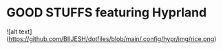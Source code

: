 # GOOD STUFFS featuring Hyprland
![alt text] (https://github.com/BIIJESH/dotfiles/blob/main/.config/hypr/img/rice.png)
